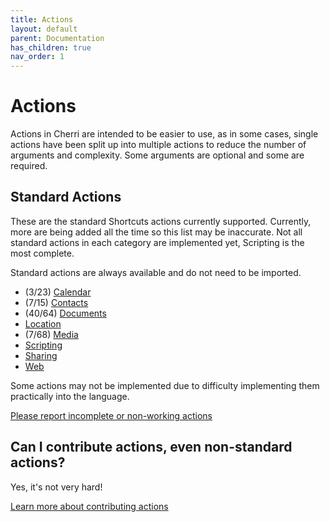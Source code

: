 ```yaml
---
title: Actions
layout: default
parent: Documentation
has_children: true
nav_order: 1
---
```


# Actions

Actions in Cherri are intended to be easier to use, as in some cases, single actions have been split up into multiple
actions to reduce the number of arguments and complexity. Some arguments are optional and some are required.

## Standard Actions

These are the standard Shortcuts actions currently supported. Currently, more are being added all the time so this list
may be inaccurate. Not all standard actions in each category are implemented yet, Scripting is the most complete.

Standard actions are always available and do not need to be imported.

- (3/23) [Calendar](standard/calendar)
- (7/15) [Contacts](standard/contacts)
- (40/64) [Documents](standard/documents)
- [Location](standard/location)
- (7/68) [Media](standard/media)
- [Scripting](standard/scripting)
- [Sharing](standard/sharing)
- [Web](standard/web)

Some actions may not be implemented due to difficulty implementing them practically into the language.

[Please report incomplete or non-working actions](https://github.com/electrikmilk/cherri/issues)

## Can I contribute actions, even non-standard actions?

Yes, it's not very hard!

[Learn more about contributing actions](/compiler/actions)
